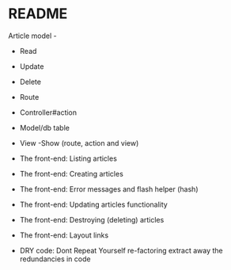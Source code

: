 # README

Article model - 

- Read
- Update
- Delete

- Route
- Controller#action
- Model/db table
- View
-Show (route, action and view) 
- The front-end: Listing articles 
- The front-end: Creating articles 
- The front-end: Error messages and flash helper (hash)
- The front-end: Updating articles functionality
- The front-end: Destroying (deleting) articles
- The front-end: Layout links
- DRY code: Dont Repeat Yourself
    re-factoring
    extract away the redundancies in code

